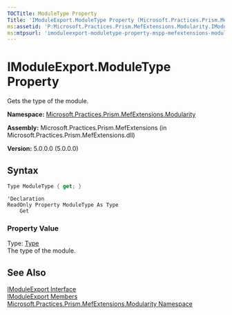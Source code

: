 ```yaml
---
TOCTitle: ModuleType Property
Title: 'IModuleExport.ModuleType Property (Microsoft.Practices.Prism.MefExtensions.Modularity)'
ms:assetid: 'P:Microsoft.Practices.Prism.MefExtensions.Modularity.IModuleExport.ModuleType'
ms:mtpsurl: 'imoduleexport-moduletype-property-mspp-mefextensions-modularity.md'
---
```



# IModuleExport.ModuleType Property

Gets the type of the module.

**Namespace:** [Microsoft.Practices.Prism.MefExtensions.Modularity](/patterns-practices/reference/mspp-mefextensions-modularity-namespace)

**Assembly:** Microsoft.Practices.Prism.MefExtensions (in Microsoft.Practices.Prism.MefExtensions.dll)

**Version:** 5.0.0.0 (5.0.0.0)

## Syntax

```C#
Type ModuleType { get; }
```

```VB
'Declaration
ReadOnly Property ModuleType As Type
	Get
```

### Property Value

Type: [Type](http://msdn.microsoft.com/en-us/library/42892f65)  
The type of the module.

## See Also

[IModuleExport Interface](/patterns-practices/reference/imoduleexport-interface-mspp-mefextensions-modularity)<br/>
[IModuleExport Members](/patterns-practices/reference/imoduleexport-members-mspp-mefextensions-modularity)<br/>
[Microsoft.Practices.Prism.MefExtensions.Modularity Namespace](/patterns-practices/reference/mspp-mefextensions-modularity-namespace)<br/>